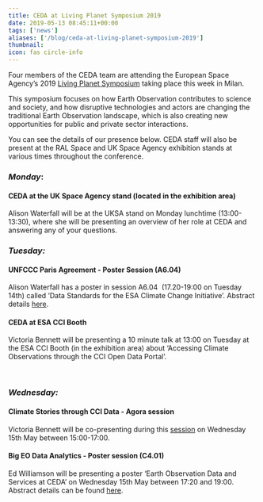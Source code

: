 ```yaml
---
title: CEDA at Living Planet Symposium 2019
date: 2019-05-13 08:45:11+00:00
tags: ['news']
aliases: ['/blog/ceda-at-living-planet-symposium-2019']
thumbnail: 
icon: fas circle-info
---
```


Four members of the CEDA team are attending the European Space Agency’s 2019 [Living Planet Symposium](https://lps19.esa.int/NikalWebsitePortal/living-planet-symposium-2019/lps19) taking place this week in Milan.


This symposium focuses on how Earth Observation contributes to science and society, and how disruptive technologies and actors are changing the traditional Earth Observation landscape, which is also creating new opportunities for public and private sector interactions.


You can see the details of our presence below. CEDA staff will also be present at the RAL Space and UK Space Agency exhibition stands at various times throughout the conference. 


### ***Monday***:


#### **CEDA at the UK Space Agency stand (located in the exhibition area)**


Alison Waterfall will be at the UKSA stand on Monday lunchtime (13:00-13:30), where she will be presenting an overview of her role at CEDA and answering any of your questions.


### 


### ***Tuesday:***


#### **UNFCCC Paris Agreement - Poster Session (A6.04)**


Alison Waterfall has a poster in session A6.04  (17.20-19:00 on Tuesday 14th) called ‘Data Standards for the ESA Climate Change Initiative’. Abstract details [here](https://lps19.esa.int/NikalWebsitePortal/living-planet-symposium-2019/lps19/Agenda/AgendaItemDetail?id=8e61ce7a-e905-4a4f-a481-22012b118938).


#### **CEDA at ESA CCI Booth**


Victoria Bennett will be presenting a 10 minute talk at 13:00 on Tuesday at the ESA CCI Booth (in the exhibition area) about ‘Accessing Climate Observations through the CCI Open Data Portal’.


 


### ***Wednesday:***


#### **Climate Stories through CCI Data - Agora session**


Victoria Bennett will be co-presenting during this [session](https://lps19.esa.int/NikalWebsitePortal/living-planet-symposium-2019/lps19/ExtraContent/ContentSubPage?page=8&subPage=2) on Wednesday 15th May between 15:00-17:00.


#### **Big EO Data Analytics - Poster session (C4.01)**


Ed Williamson will be presenting a poster ‘Earth Observation Data and Services at CEDA’ on Wednesday 15th May between 17:20 and 19:00. Abstract details can be found [here](https://lps19.esa.int/NikalWebsitePortal/living-planet-symposium-2019/lps19/Agenda/AgendaItemDetail?id=41153ce9-7d8f-4ee2-978d-f1c37e4f16ee).


